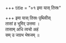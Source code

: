 +++
title = "०१ इमा यास् तिस्रः"

+++
इमा यास् तिस्रः पृथिवीस्  
तासां ह भूमिर् उत्तमा ।  
तासाम् अधि त्वचो अहं  
सम् उ जग्रभ भेषजम् ॥